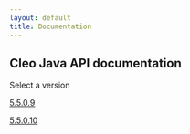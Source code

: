 ```yaml
---
layout: default
title: Documentation
---
```

## Cleo Java API documentation

Select a version

[5.5.0.9](https://s3-us-west-1.amazonaws.com/cleo.github.io/apidocs/5.5.0.9/index.html)

[5.5.0.10](https://s3-us-west-1.amazonaws.com/cleo.github.io/apidocs/5.5.0.10/index.html)
